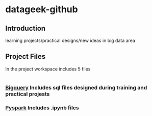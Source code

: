 # datageek-github

## Introduction
learning projects/practical designs/new ideas  in big data area

## Project Files
In the project workspace includes 5 files <br><br>
### [Bigquery](https://github.com/xingyazhou/datageek-github/tree/master/bigquery) Includes sql files designed during training and practical projests <br>
### [Pyspark](https://github.com/xingyazhou/datageek-github/tree/master/pyspark) Includes .ipynb files <br>



